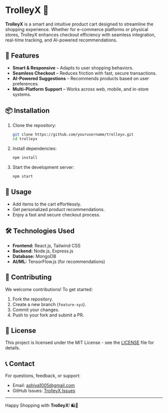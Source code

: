 # TrolleyX 🛒

**TrolleyX** is a smart and intuitive product cart designed to streamline the shopping experience. Whether for e-commerce platforms or physical stores, TrolleyX enhances checkout efficiency with seamless integration, real-time tracking, and AI-powered recommendations.

## 🚀 Features

- **Smart & Responsive** – Adapts to user shopping behaviors.
- **Seamless Checkout** – Reduces friction with fast, secure transactions.
- **AI-Powered Suggestions** – Recommends products based on user preferences.
- **Multi-Platform Support** – Works across web, mobile, and in-store systems.

## 📦 Installation

1. Clone the repository:
   ```sh
   git clone https://github.com/yourusername/trolleyx.git
   cd trolleyx
   ```
2. Install dependencies:
   ```sh
   npm install
   ```
3. Start the development server:
   ```sh
   npm start
   ```

## 🔧 Usage

- Add items to the cart effortlessly.
- Get personalized product recommendations.
- Enjoy a fast and secure checkout process.

## 🛠️ Technologies Used

- **Frontend:** React.js, Tailwind CSS
- **Backend:** Node.js, Express.js
- **Database:** MongoDB
- **AI/ML:** TensorFlow.js (for recommendations)

## 🤝 Contributing

We welcome contributions! To get started:
1. Fork the repository.
2. Create a new branch (`feature-xyz`).
3. Commit your changes.
4. Push to your fork and submit a PR.

## 📜 License

This project is licensed under the MIT License - see the [LICENSE](LICENSE) file for details.

## 📞 Contact

For questions, feedback, or support:
- Email: ashiya1005@gmail.com
- GitHub Issues: [TrolleyX Issues](https://github.com/yourusername/trolleyx/issues)

---

Happy Shopping with **TrolleyX**! 🛍️🚀
